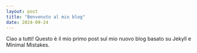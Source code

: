 ```yaml
---
layout: post
title: "Benvenuto al mio blog"
date: 2024-09-24
---
```


Ciao a tutti! Questo è il mio primo post sul mio nuovo blog basato su Jekyll e Minimal Mistakes.
